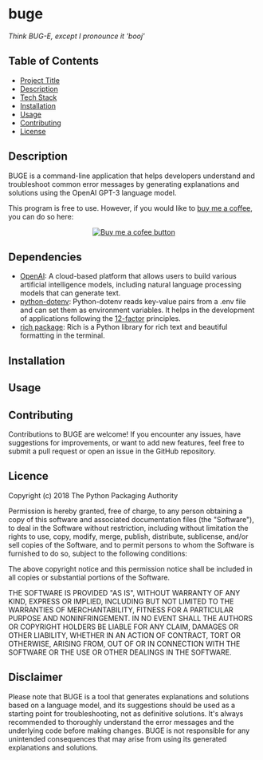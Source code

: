 # buge
*Think BUG-E, except I pronounce it 'booj'*

## Table of Contents

- [Project Title](#macta)
- [Description](#description)
- [Tech Stack](#tech-stack)
- [Installation](#installation)
- [Usage](#usage)
- [Contributing](#contributing)
- [License](#license)

## Description

BUGE is a command-line application that helps developers understand and troubleshoot common error messages by generating explanations and solutions using the OpenAI GPT-3 language model.

This program is free to use. However, if you would like to <a href="https://www.buymeacoffee.com/damonpickett" target="_blank">buy me a coffee</a>, you can do so here:

<p align="center">
  <a href="https://www.buymeacoffee.com/damonpickett" target="_blank">
    <img src="./assets/bmc-button300x84.png" alt="Buy me a cofee button">
  </a>
</p>

## Dependencies

- [OpenAI](https://pypi.org/project/openai/): A cloud-based platform that allows users to build various artificial intelligence models, including natural language processing models that can generate text.
- [python-dotenv](https://pypi.org/project/python-dotenv/): Python-dotenv reads key-value pairs from a .env file and can set them as environment variables. It helps in the development of applications following the [12-factor](https://12factor.net/) principles.
- [rich package](https://pypi.org/project/rich): Rich is a Python library for rich text and beautiful formatting in the terminal.

## Installation

## Usage

## Contributing

Contributions to BUGE are welcome! If you encounter any issues, have suggestions for improvements, or want to add new features, feel free to submit a pull request or open an issue in the GitHub repository.

## Licence

Copyright (c) 2018 The Python Packaging Authority

Permission is hereby granted, free of charge, to any person obtaining a copy
of this software and associated documentation files (the "Software"), to deal
in the Software without restriction, including without limitation the rights
to use, copy, modify, merge, publish, distribute, sublicense, and/or sell
copies of the Software, and to permit persons to whom the Software is
furnished to do so, subject to the following conditions:

The above copyright notice and this permission notice shall be included in all
copies or substantial portions of the Software.

THE SOFTWARE IS PROVIDED "AS IS", WITHOUT WARRANTY OF ANY KIND, EXPRESS OR
IMPLIED, INCLUDING BUT NOT LIMITED TO THE WARRANTIES OF MERCHANTABILITY,
FITNESS FOR A PARTICULAR PURPOSE AND NONINFRINGEMENT. IN NO EVENT SHALL THE
AUTHORS OR COPYRIGHT HOLDERS BE LIABLE FOR ANY CLAIM, DAMAGES OR OTHER
LIABILITY, WHETHER IN AN ACTION OF CONTRACT, TORT OR OTHERWISE, ARISING FROM,
OUT OF OR IN CONNECTION WITH THE SOFTWARE OR THE USE OR OTHER DEALINGS IN THE
SOFTWARE.

## Disclaimer

Please note that BUGE is a tool that generates explanations and solutions based on a language model, and its suggestions should be used as a starting point for troubleshooting, not as definitive solutions. It's always recommended to thoroughly understand the error messages and the underlying code before making changes. BUGE is not responsible for any unintended consequences that may arise from using its generated explanations and solutions.